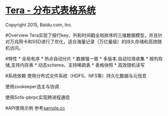 [Tera - 分布式表格系统](http://github.com/BaiduPS/tera)
====

Copyright 2015, Baidu.com, Inc.

#Overview
Tera实现了按行key、列和时间戳全局排序的三维数据模型，并且针对万兆网卡和SSD进行了优化，适合海量记录（万亿量级）的持久存储和高效随机访问。

#特性
    * 全局有序
    * 热点自动分片
    * 数据强一致
    * 多版本,自动垃圾收集
    * 按列存储,支持内存表
    * 动态schema，支持稀疏表
    * 表格快照
    * 高效随机读写

#系统依赖
使用分布式文件系统（HDFS、NFS等）持久化数据与元信息

使用zookeeper选主与协调

使用Sofa-pbrpc实现跨进程通信

#API使用示例
参考[sample.cc](https://github.com/bluebore/tera/blob/master/tera/sample/tera_sample.cc)
